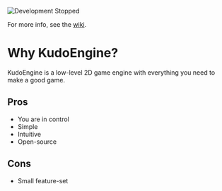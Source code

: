 ![Development Stopped](https://img.shields.io/badge/Development-Stopped-red)

For more info, see the [wiki](https://github.com/kubgus/KudoEngine/wiki).

# Why KudoEngine?
KudoEngine is a low-level 2D game engine with everything you need to make a good game.  
  
## Pros
* You are in control
* Simple
* Intuitive
* Open-source
## Cons
* Small feature-set
